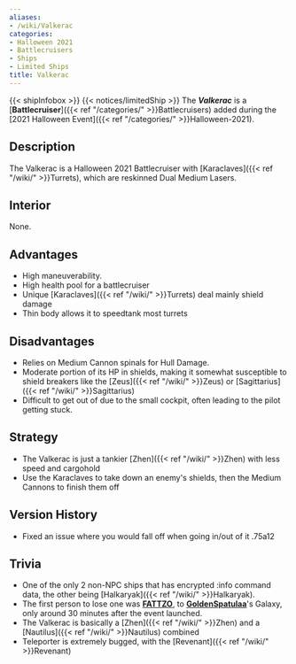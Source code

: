 ```yaml
---
aliases:
- /wiki/Valkerac
categories:
- Halloween 2021
- Battlecruisers
- Ships
- Limited Ships
title: Valkerac
---
```


{{< shipInfobox >}} {{< notices/limitedShip >}} The **_Valkerac_** is a [**Battlecruiser**]({{< ref "/categories/" >}}Battlecruisers) added during the [2021 Halloween Event]({{< ref "/categories/" >}}Halloween-2021). 

## Description

The Valkerac is a Halloween 2021 Battlecruiser with [Karaclaves]({{< ref "/wiki/" >}}Turrets), which are reskinned Dual Medium Lasers.

## Interior

None.

## Advantages

- High maneuverability.
- High health pool for a battlecruiser
- Unique [Karaclaves]({{< ref "/wiki/" >}}Turrets) deal mainly shield damage
- Thin body allows it to speedtank most turrets

## Disadvantages

- Relies on Medium Cannon spinals for Hull Damage.
- Moderate portion of its HP in shields, making it somewhat susceptible to shield breakers like the [Zeus]({{< ref "/wiki/" >}}Zeus) or [Sagittarius]({{< ref "/wiki/" >}}Sagittarius)
- Difficult to get out of due to the small cockpit, often leading to the pilot getting stuck.

## Strategy

- The Valkerac is just a tankier [Zhen]({{< ref "/wiki/" >}}Zhen) with less speed and cargohold
- Use the Karaclaves to take down an enemy's shields, then the Medium Cannons to finish them off

## Version History 

- Fixed an issue where you would fall off when going in/out of it .75a12

## Trivia

- One of the only 2 non-NPC ships that has encrypted :info command data, the other being [Halkaryak]({{< ref "/wiki/" >}}Halkaryak).
- The first person to lose one was [**FATTZO**](https://www.roblox.com/users/123258715/profile), to **[GoldenSpatulaa](https://www.roblox.com/users/138161196/profile)**'s Galaxy, only around 30 minutes after the event launched.
- The Valkerac is basically a [Zhen]({{< ref "/wiki/" >}}Zhen) and a [Nautilus]({{< ref "/wiki/" >}}Nautilus) combined
- Teleporter is extremely bugged, with the [Revenant]({{< ref "/wiki/" >}}Revenant)